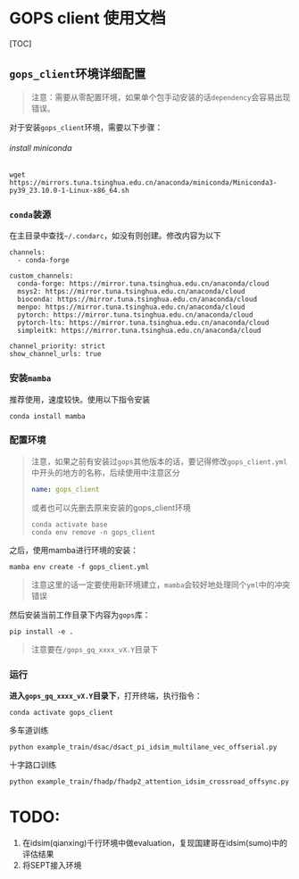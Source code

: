 # GOPS client 使用文档

[TOC]

## `gops_client`环境详细配置

> 注意：需要从零配置环境，如果单个包手动安装的话`dependency`会容易出现错误。

对于安装`gops_client`环境，需要以下步骤：

###### install miniconda

`wget https://mirrors.tuna.tsinghua.edu.cn/anaconda/miniconda/Miniconda3-py39_23.10.0-1-Linux-x86_64.sh`


### `conda`装源

在主目录中查找`~/.condarc`，如没有则创建。修改内容为以下

```apl
channels:
  - conda-forge

custom_channels:
  conda-forge: https://mirror.tuna.tsinghua.edu.cn/anaconda/cloud
  msys2: https://mirror.tuna.tsinghua.edu.cn/anaconda/cloud
  bioconda: https://mirror.tuna.tsinghua.edu.cn/anaconda/cloud
  menpo: https://mirror.tuna.tsinghua.edu.cn/anaconda/cloud
  pytorch: https://mirror.tuna.tsinghua.edu.cn/anaconda/cloud
  pytorch-lts: https://mirror.tuna.tsinghua.edu.cn/anaconda/cloud
  simpleitk: https://mirror.tuna.tsinghua.edu.cn/anaconda/cloud

channel_priority: strict
show_channel_urls: true
```

### 安装`mamba`

推荐使用，速度较快。使用以下指令安装

```shell
conda install mamba
```

### 配置环境

> 注意，如果之前有安装过`gops`其他版本的话，要记得修改`gops_client.yml`中开头的地方的名称，后续使用中注意区分
>
> ```yml
> name: gops_client
> ```
> 或者也可以先删去原来安装的gops_client环境
> ```
> conda activate base
> conda env remove -n gops_client
> ```

之后，使用mamba进行环境的安装：

```shell
mamba env create -f gops_client.yml
```

> 注意这里的话一定要使用新环境建立，`mamba`会较好地处理同个`yml`中的冲突错误

然后安装当前工作目录下内容为`gops`库：

```shell
pip install -e .
```

> 注意要在`/gops_gq_xxxx_vX.Y`目录下

### 运行

**进入`gops_gq_xxxx_vX.Y`目录下**，打开终端，执行指令：

```shell
conda activate gops_client
```
多车道训练
```shell
python example_train/dsac/dsact_pi_idsim_multilane_vec_offserial.py
```
十字路口训练
```shell
python example_train/fhadp/fhadp2_attention_idsim_crossroad_offsync.py
```


# TODO:
1. 在idsim(qianxing)千行环境中做evaluation，复现国建哥在idsim(sumo)中的评估结果
2. 将SEPT接入环境